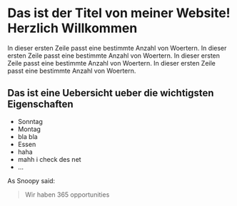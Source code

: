
# Das ist der Titel von meiner Website! Herzlich Willkommen

In dieser ersten Zeile passt eine bestimmte Anzahl von Woertern. In dieser ersten Zeile passt eine bestimmte Anzahl von Woertern. In dieser ersten Zeile passt eine bestimmte Anzahl von Woertern.
In dieser ersten Zeile passt eine bestimmte Anzahl von Woertern.


## Das ist eine Uebersicht ueber die wichtigsten Eigenschaften
* Sonntag
* Montag
* bla bla
* Essen
* haha
* mahh i check des net
* ...

As Snoopy said:
> Wir haben 365 opportunities
